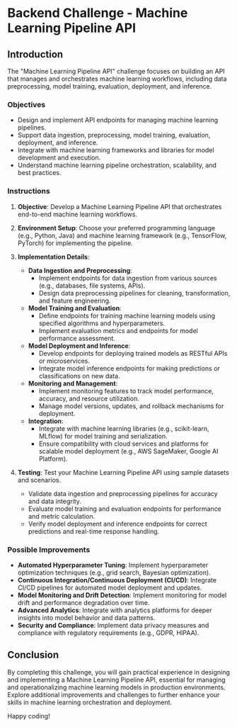 # Backend Challenge - Machine Learning Pipeline API

## Introduction

The "Machine Learning Pipeline API" challenge focuses on building an API that manages and orchestrates machine learning workflows, including data preprocessing, model training, evaluation, deployment, and inference.

### Objectives

- Design and implement API endpoints for managing machine learning pipelines.
- Support data ingestion, preprocessing, model training, evaluation, deployment, and inference.
- Integrate with machine learning frameworks and libraries for model development and execution.
- Understand machine learning pipeline orchestration, scalability, and best practices.

### Instructions

1. **Objective**: Develop a Machine Learning Pipeline API that orchestrates end-to-end machine learning workflows.

2. **Environment Setup**: Choose your preferred programming language (e.g., Python, Java) and machine learning framework (e.g., TensorFlow, PyTorch) for implementing the pipeline.

3. **Implementation Details**: 
   - **Data Ingestion and Preprocessing**:
     - Implement endpoints for data ingestion from various sources (e.g., databases, file systems, APIs).
     - Design data preprocessing pipelines for cleaning, transformation, and feature engineering.
   - **Model Training and Evaluation**:
     - Define endpoints for training machine learning models using specified algorithms and hyperparameters.
     - Implement evaluation metrics and endpoints for model performance assessment.
   - **Model Deployment and Inference**:
     - Develop endpoints for deploying trained models as RESTful APIs or microservices.
     - Integrate model inference endpoints for making predictions or classifications on new data.
   - **Monitoring and Management**:
     - Implement monitoring features to track model performance, accuracy, and resource utilization.
     - Manage model versions, updates, and rollback mechanisms for deployment.
   - **Integration**:
     - Integrate with machine learning libraries (e.g., scikit-learn, MLflow) for model training and serialization.
     - Ensure compatibility with cloud services and platforms for scalable model deployment (e.g., AWS SageMaker, Google AI Platform).

4. **Testing**: Test your Machine Learning Pipeline API using sample datasets and scenarios.
   - Validate data ingestion and preprocessing pipelines for accuracy and data integrity.
   - Evaluate model training and evaluation endpoints for performance and metric calculation.
   - Verify model deployment and inference endpoints for correct predictions and real-time response handling.

### Possible Improvements

- **Automated Hyperparameter Tuning**: Implement hyperparameter optimization techniques (e.g., grid search, Bayesian optimization).
- **Continuous Integration/Continuous Deployment (CI/CD)**: Integrate CI/CD pipelines for automated model deployment and updates.
- **Model Monitoring and Drift Detection**: Implement monitoring for model drift and performance degradation over time.
- **Advanced Analytics**: Integrate with analytics platforms for deeper insights into model behavior and data patterns.
- **Security and Compliance**: Implement data privacy measures and compliance with regulatory requirements (e.g., GDPR, HIPAA).

## Conclusion

By completing this challenge, you will gain practical experience in designing and implementing a Machine Learning Pipeline API, essential for managing and operationalizing machine learning models in production environments. Explore additional improvements and challenges to further enhance your skills in machine learning orchestration and deployment.

Happy coding!

